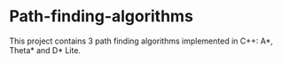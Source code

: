 # Path-finding-algorithms
This project contains 3 path finding algorithms implemented in C++: A*, Theta* and D* Lite.
